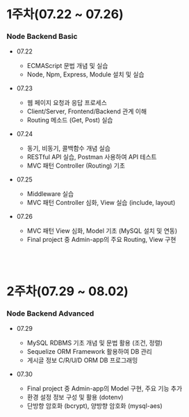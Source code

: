 # 1주차(07.22 ~ 07.26) 
### Node Backend Basic

- 07.22
    - ECMAScript 문법 개념 및 실습
    - Node, Npm, Express, Module 설치 및 실습

- 07.23 
    - 웹 페이지 요청과 응답 프로세스
    - Client/Server, Frontend/Backend 관계 이해
    - Routing 메소드 (Get, Post) 실습

- 07.24 
    - 동기, 비동기, 콜백함수 개념 실습
    - RESTful API 실습, Postman 사용하여 API 테스트
    - MVC 패턴 Controller (Routing) 기초

- 07.25 
    - Middleware 실습
    - MVC 패턴 Controller 심화, View 실습 (include, layout)

- 07.26 
    - MVC 패턴 View 심화, Model 기초 (MySQL 설치 및 연동)
    - Final project 중 Admin-app의 주요 Routing, View 구현

<br/><br/>

# 2주차(07.29 ~ 08.02) 
### Node Backend Advanced

- 07.29
    - MySQL RDBMS 기초 개념 및 문법 활용 (조건, 정렬)
    - Sequelize ORM Framework 활용하여 DB 관리
    - 게시글 정보 C/R/U/D ORM DB 프로그래밍

- 07.30
    - Final project 중 Admin-app의 Model 구현, 주요 기능 추가
    - 환경 설정 정보 구성 및 활용 (dotenv)
    - 단방향 암호화 (bcrypt), 양방향 암호화 (mysql-aes)